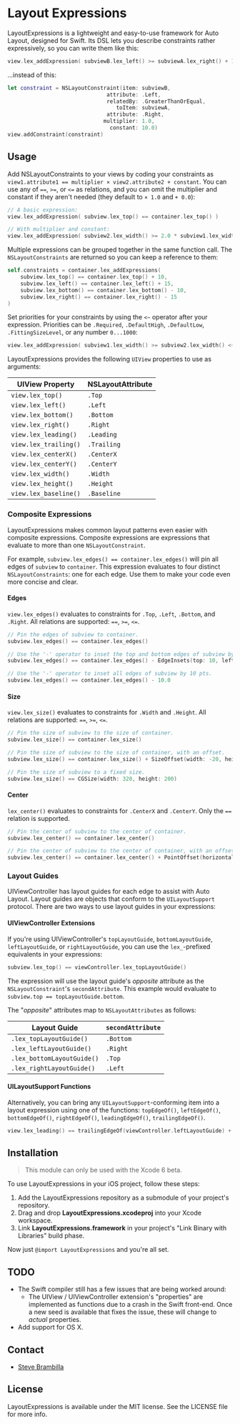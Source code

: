 # Layout Expressions

LayoutExpressions is a lightweight and easy-to-use framework for Auto Layout, designed for Swift.
Its DSL lets you describe constraints rather expressively, so you can write them like this:

```swift
view.lex_addExpression( subviewB.lex_left() >= subviewA.lex_right() + 10 )
```

...instead of this:

```swift
let constraint = NSLayoutConstraint(item: subviewB,
                               attribute: .Left,
                               relatedBy: .GreaterThanOrEqual,
                                  toItem: subviewA,
                               attribute: .Right,
                              multiplier: 1.0,
                                constant: 10.0)
view.addConstraint(constraint)
```

## Usage

Add NSLayoutConstraints to your views by coding your constraints as `view1.attribute1 == multiplier × view2.attribute2 + constant`.
You can use any of `==`, `>=`, or `<=` as relations, and you can omit the multiplier and constant if they aren't needed (they default to `× 1.0` and `+ 0.0`):

```swift
// A basic expression:
view.lex_addExpression( subview.lex_top() == container.lex_top() )

// With multiplier and constant:
view.lex_addExpression( subview2.lex_width() >= 2.0 * subview1.lex_width() + 10 )
```

Multiple expressions can be grouped together in the same function call. The `NSLayoutConstraints` are returned so you can keep a reference to them:

```swift
self.constraints = container.lex_addExpressions(
    subview.lex_top() == container.lex_top() + 10,
    subview.lex_left() == container.lex_left() + 15,
    subview.lex_bottom() == container.lex_bottom() - 10,
    subview.lex_right() == container.lex_right() - 15
)
```

Set priorities for your constraints by using the `<~` operator after your expression. Priorities can be `.Required`, `.DefaultHigh`, `.DefaultLow`, `.FittingSizeLevel`, or any number `0...1000`:

```swift
view.lex_addExpression( subview1.lex_width() >= subview2.lex_width() <~ .DefaultHigh )
```

LayoutExpressions provides the following `UIView` properties to use as arguments:

UIView Property        | NSLayoutAttribute
-----------------------|------------------
`view.lex_top()`       | `.Top`
`view.lex_left()`      | `.Left`
`view.lex_bottom()`    | `.Bottom`
`view.lex_right()`     | `.Right`
`view.lex_leading()`   | `.Leading`
`view.lex_trailing()`  | `.Trailing`
`view.lex_centerX()`   | `.CenterX`
`view.lex_centerY()`   | `.CenterY`
`view.lex_width()`     | `.Width`
`view.lex_height()`    | `.Height`
`view.lex_baseline()`  | `.Baseline`

### Composite Expressions

LayoutExpressions makes common layout patterns even easier with composite expressions.
Composite expressions are expressions that evaluate to more than one `NSLayoutConstraint`.

For example, `subview.lex_edges() == container.lex_edges()` will pin all edges of `subview` to `container`. 
This expression evaluates to four distinct `NSLayoutConstraints`: one for each edge. Use them to make your code even more concise and clear.

#### Edges

`view.lex_edges()` evaluates to constraints for `.Top`, `.Left`, `.Bottom`, and `.Right`. All relations are supported: `==`, `>=`, `<=`.

```swift
// Pin the edges of subview to container.
subview.lex_edges() == container.lex_edges()

// Use the '-' operator to inset the top and bottom edges of subview by 10 pts, and the right and left edges by 20 pts.
subview.lex_edges() == container.lex_edges() - EdgeInsets(top: 10, left: 20, bottom: 10, right: 20)

// Use the '-' operator to inset all edges of subview by 10 pts.
subview.lex_edges() == container.lex_edges() - 10.0
```

#### Size

`view.lex_size()` evaluates to constraints for `.Width` and `.Height`. All relations are supported: `==`, `>=`, `<=`.

```swift
// Pin the size of subview to the size of container.
subview.lex_size() == container.lex_size()

// Pin the size of subview to the size of container, with an offset.
subview.lex_size() == container.lex_size() + SizeOffset(width: -20, height: -10)

// Pin the size of subview to a fixed size.
subview.lex_size() == CGSize(width: 320, height: 200)
```

#### Center

`lex_center()` evaluates to constraints for `.CenterX` and `.CenterY`. Only the `==` relation is supported.

```swift
// Pin the center of subview to the center of container.
subview.lex_center() == container.lex_center()

// Pin the center of subview to the center of container, with an offset.
subview.lex_center() == container.lex_center() + PointOffset(horizontal: 0, vertical: -10)
```

### Layout Guides

UIViewController has layout guides for each edge to assist with Auto Layout. Layout guides are objects that conform to the `UILayoutSupport` protocol.
There are two ways to use layout guides in your expressions:

#### UIViewController Extensions

If you're using UIViewController's `topLayoutGuide`, `bottomLayoutGuide`, `leftLayoutGuide`, or `rightLayoutGuide`, you can use the `lex_`-prefixed equivalents in your expressions:

```swift
subview.lex_top() == viewController.lex_topLayoutGuide()
```

The expression will use the layout guide's _opposite_ attribute as the `NSLayoutConstraint`'s `secondAttribute`. This example would evaluate to `subview.top == topLayoutGuide.bottom`.

The "_opposite_" attributes map to `NSLayoutAttributes` as follows:

Layout Guide                | `secondAttribute`
----------------------------|-----------------------------
`.lex_topLayoutGuide()`     | `.Bottom`
`.lex_leftLayoutGuide()`    | `.Right`
`.lex_bottomLayoutGuide()`  | `.Top`
`.lex_rightLayoutGuide()`   | `.Left`

#### UILayoutSupport Functions

Alternatively, you can bring any `UILayoutSupport`-conforming item into a layout expression using one of the functions: `topEdgeOf()`, `leftEdgeOf()`, `bottomEdgeOf()`, `rightEdgeOf()`, `leadingEdgeOf()`, `trailingEdgeOf()`.

```swift
view.lex_leading() == trailingEdgeOf(viewController.leftLayoutGuide) + 10
```

## Installation

> This module can only be used with the Xcode 6 beta.

To use LayoutExpressions in your iOS project, follow these steps:

1. Add the LayoutExpressions repository as a submodule of your project's repository.
2. Drag and drop **LayoutExpressions.xcodeproj** into your Xcode workspace.
3. Link **LayoutExpressions.framework** in your project's "Link Binary with Libraries" build phase.

Now just `@import LayoutExpressions` and you're all set.

## TODO

- The Swift compiler still has a few issues that are being worked around:
    - The UIView / UIViewController extension's "properties" are implemented as functions due to a crash in the Swift front-end. Once a new seed is available that fixes the issue, these will change to _actual_ properties.
- Add support for OS X.

## Contact

- [Steve Brambilla](http://github.com/stevebrambilla)

## License

LayoutExpressions is available under the MIT license. See the LICENSE file for more info.